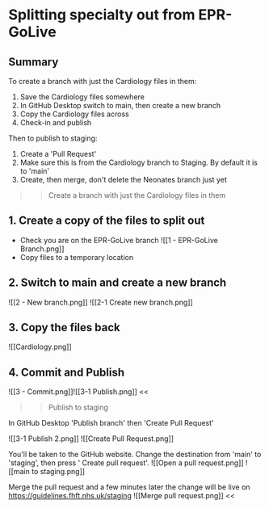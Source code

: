 # Splitting specialty out from EPR-GoLive
## Summary
To create a branch with just the Cardiology files in them:

1.  Save the Cardiology files somewhere
2.  In GitHub Desktop switch to main, then create a new branch
3.  Copy the Cardiology files across
4.  Check-in and publish

Then to publish to staging:

1.  Create a 'Pull Request'
2.  Make sure this is from the Cardiology branch to Staging. By default it is to 'main'
3.  Create, then merge, don't delete the Neonates branch just yet

>> Create a branch with just the Cardiology files in them

## 1. Create a copy of the files to split out
* Check you are on the EPR-GoLive branch
![[1 - EPR-GoLive Branch.png]]
* Copy files to a temporary location

## 2. Switch to main and create a new branch
![[2 - New branch.png]]
![[2-1 Create new branch.png]]

## 3. Copy the files back
![[Cardiology.png]]

## 4. Commit and Publish

![[3 - Commit.png]]![[3-1 Publish.png]]
<<
>> Publish to staging

In GitHub Desktop 'Publish branch' then 'Create Pull Request'

![[3-1 Publish 2.png]]
![[Create Pull Request.png]]

You'll be taken to the GitHub website. Change the destination from 'main' to 'staging', then press ' Create pull request'.
![[Open a pull request.png]]
![[main to staging.png]]

Merge the pull request and a few minutes later the change will be live on https://guidelines.fhft.nhs.uk/staging
![[Merge pull request.png]]
<<